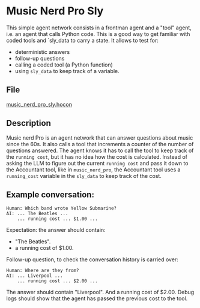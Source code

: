 # Music Nerd Pro Sly

This simple agent network consists in a frontman agent and a "tool" agent,
i.e. an agent that calls Python code.
This is a good way to get familiar with coded tools and `sly_data to carry a state.
It allows to test for:
- deterministic answers
- follow-up questions
- calling a coded tool (a Python function)
- using `sly_data` to keep track of a variable.

## File

[music_nerd_pro_sly.hocon](../../registries/music_nerd_pro_sly.hocon)


## Description

Music nerd Pro is an agent network that can answer questions about music since the 60s.
It also calls a tool that increments a counter of the number of questions answered.
The agent knows it has to call the tool to keep track of the `running cost`, but it
has no idea how the cost is calculated. Instead of asking the LLM to figure out the
current `running cost` and pass it down to the Accountant tool,
like in `music_nerd_pro`, the Accountant tool uses a `running_cost` variable
in the `sly_data` to keep track of the cost.

## Example conversation:

```
Human: Which band wrote Yellow Submarine?
AI: ... The Beatles ...
    ... running cost ... $1.00 ...
```
Expectation: the answer should contain:
- "The Beatles".
- a running cost of $1.00.

Follow-up question, to check the conversation history is carried over:
```
Human: Where are they from?
AI: ... Liverpool ...
    ... running cost ... $2.00 ...
```
The answer should contain "Liverpool".
And a running cost of $2.00.
Debug logs should show that the agent has passed the previous cost to the tool.
